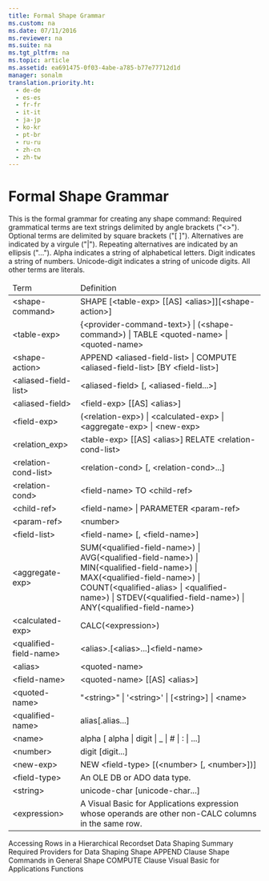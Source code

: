 ```yaml
---
title: Formal Shape Grammar
ms.custom: na
ms.date: 07/11/2016
ms.reviewer: na
ms.suite: na
ms.tgt_pltfrm: na
ms.topic: article
ms.assetid: ea691475-0f03-4abe-a785-b77e77712d1d
manager: sonalm
translation.priority.ht: 
  - de-de
  - es-es
  - fr-fr
  - it-it
  - ja-jp
  - ko-kr
  - pt-br
  - ru-ru
  - zh-cn
  - zh-tw
---
```

# Formal Shape Grammar
<?xml version="1.0" encoding="utf-8"?>
<developerReferenceWithoutSyntaxDocument xmlns="http://ddue.schemas.microsoft.com/authoring/2003/5" xmlns:xlink="http://www.w3.org/1999/xlink" xmlns:xsi="http://www.w3.org/2001/XMLSchema-instance" xsi:schemaLocation="http://ddue.schemas.microsoft.com/authoring/2003/5 http://dduestorage.blob.core.windows.net/ddueschema/developer.xsd">
  <introduction>
    <para>This is the formal grammar for creating any shape command:  </para>
    <list class="bullet">
      <listItem>
        <para>Required grammatical terms are text strings delimited by angle brackets ("&lt;&gt;").</para>
      </listItem>
      <listItem>
        <para>Optional terms are delimited by square brackets ("[ ]").</para>
      </listItem>
      <listItem>
        <para>Alternatives are indicated by a virgule ("|").</para>
      </listItem>
      <listItem>
        <para>Repeating alternatives are indicated by an ellipsis ("...").</para>
      </listItem>
      <listItem>
        <para>             <legacyItalic>Alpha</legacyItalic> indicates a string of alphabetical letters.</para>
      </listItem>
      <listItem>
        <para>             <legacyItalic>Digit</legacyItalic> indicates a string of numbers.</para>
      </listItem>
      <listItem>
        <para>             <legacyItalic>Unicode-digit</legacyItalic> indicates a string of unicode digits.</para>
      </listItem>
    </list>
    <para>All other terms are literals.</para>
    <table xmlns:caps="http://schemas.microsoft.com/build/caps/2013/11">
      <thead>
        <tr>
          <TD>
            <para>Term</para>
          </TD>
          <TD>
            <para>Definition</para>
          </TD>
        </tr>
      </thead>
      <tbody>
        <tr>
          <TD>
            <para>&lt;shape-command&gt;</para>
          </TD>
          <TD>
            <para>SHAPE [&lt;table-exp&gt; [[AS] &lt;alias&gt;]][&lt;shape-action&gt;]</para>
          </TD>
        </tr>
        <tr>
          <TD>
            <para>&lt;table-exp&gt;</para>
          </TD>
          <TD>
            <para>{&lt;provider-command-text&gt;} |</para>
            <para>(&lt;shape-command&gt;) |</para>
            <para>TABLE &lt;quoted-name&gt; |</para>
            <para>&lt;quoted-name&gt;</para>
          </TD>
        </tr>
        <tr>
          <TD>
            <para>&lt;shape-action&gt;</para>
          </TD>
          <TD>
            <para>APPEND &lt;aliased-field-list&gt; | </para>
            <para>COMPUTE &lt;aliased-field-list&gt; [BY &lt;field-list&gt;]</para>
          </TD>
        </tr>
        <tr>
          <TD>
            <para>&lt;aliased-field-list&gt;</para>
          </TD>
          <TD>
            <para>&lt;aliased-field&gt; [, &lt;aliased-field...&gt;]</para>
          </TD>
        </tr>
        <tr>
          <TD>
            <para>&lt;aliased-field&gt;</para>
          </TD>
          <TD>
            <para>&lt;field-exp&gt; [[AS] &lt;alias&gt;]</para>
          </TD>
        </tr>
        <tr>
          <TD>
            <para>&lt;field-exp&gt;</para>
          </TD>
          <TD>
            <para>(&lt;relation-exp&gt;) |</para>
            <para>&lt;calculated-exp&gt; |</para>
            <para>&lt;aggregate-exp&gt; |</para>
            <para>&lt;new-exp&gt;</para>
          </TD>
        </tr>
        <tr>
          <TD>
            <para>&lt;relation_exp&gt;</para>
          </TD>
          <TD>
            <para>&lt;table-exp&gt; [[AS] &lt;alias&gt;] </para>
            <para>   RELATE &lt;relation-cond-list&gt;</para>
          </TD>
        </tr>
        <tr>
          <TD>
            <para>&lt;relation-cond-list&gt;</para>
          </TD>
          <TD>
            <para>&lt;relation-cond&gt; [, &lt;relation-cond&gt;...]</para>
          </TD>
        </tr>
        <tr>
          <TD>
            <para>&lt;relation-cond&gt;</para>
          </TD>
          <TD>
            <para>&lt;field-name&gt; TO &lt;child-ref&gt;</para>
          </TD>
        </tr>
        <tr>
          <TD>
            <para>&lt;child-ref&gt;</para>
          </TD>
          <TD>
            <para>&lt;field-name&gt; | </para>
            <para>PARAMETER &lt;param-ref&gt;</para>
          </TD>
        </tr>
        <tr>
          <TD>
            <para>&lt;param-ref&gt;</para>
          </TD>
          <TD>
            <para>&lt;number&gt;</para>
          </TD>
        </tr>
        <tr>
          <TD>
            <para>&lt;field-list&gt;</para>
          </TD>
          <TD>
            <para>&lt;field-name&gt; [, &lt;field-name&gt;]</para>
          </TD>
        </tr>
        <tr>
          <TD>
            <para>&lt;aggregate-exp&gt;</para>
          </TD>
          <TD>
            <para>SUM(&lt;qualified-field-name&gt;) |</para>
            <para>AVG(&lt;qualified-field-name&gt;) |</para>
            <para>MIN(&lt;qualified-field-name&gt;) |</para>
            <para>MAX(&lt;qualified-field-name&gt;) |</para>
            <para>COUNT(&lt;qualified-alias&gt; | &lt;qualified-name&gt;) |</para>
            <para>STDEV(&lt;qualified-field-name&gt;) |</para>
            <para>ANY(&lt;qualified-field-name&gt;) </para>
          </TD>
        </tr>
        <tr>
          <TD>
            <para>&lt;calculated-exp&gt;</para>
          </TD>
          <TD>
            <para>CALC(&lt;expression&gt;)</para>
          </TD>
        </tr>
        <tr>
          <TD>
            <para>&lt;qualified-field-name&gt;</para>
          </TD>
          <TD>
            <para>&lt;alias&gt;.[&lt;alias&gt;...]&lt;field-name&gt;</para>
          </TD>
        </tr>
        <tr>
          <TD>
            <para>&lt;alias&gt;</para>
          </TD>
          <TD>
            <para>&lt;quoted-name&gt;</para>
          </TD>
        </tr>
        <tr>
          <TD>
            <para>&lt;field-name&gt;</para>
          </TD>
          <TD>
            <para>&lt;quoted-name&gt; [[AS] &lt;alias&gt;]</para>
          </TD>
        </tr>
        <tr>
          <TD>
            <para>&lt;quoted-name&gt;</para>
          </TD>
          <TD>
            <para>"&lt;string&gt;" |</para>
            <para>'&lt;string&gt;' |</para>
            <para>[&lt;string&gt;] |</para>
            <para>&lt;name&gt;</para>
          </TD>
        </tr>
        <tr>
          <TD>
            <para>&lt;qualified-name&gt;</para>
          </TD>
          <TD>
            <para>alias[.alias...]</para>
          </TD>
        </tr>
        <tr>
          <TD>
            <para>&lt;name&gt;</para>
          </TD>
          <TD>
            <para>alpha [ alpha | digit | _ | # | : | ...]</para>
          </TD>
        </tr>
        <tr>
          <TD>
            <para>&lt;number&gt;</para>
          </TD>
          <TD>
            <para>digit [digit...]</para>
          </TD>
        </tr>
        <tr>
          <TD>
            <para>&lt;new-exp&gt;</para>
          </TD>
          <TD>
            <para>NEW &lt;field-type&gt; [(&lt;number&gt; [, &lt;number&gt;])]</para>
          </TD>
        </tr>
        <tr>
          <TD>
            <para>&lt;field-type&gt;</para>
          </TD>
          <TD>
            <para>An OLE DB or ADO data type.</para>
          </TD>
        </tr>
        <tr>
          <TD>
            <para>&lt;string&gt;</para>
          </TD>
          <TD>
            <para>unicode-char [unicode-char...]</para>
          </TD>
        </tr>
        <tr>
          <TD>
            <para>&lt;expression&gt;</para>
          </TD>
          <TD>
            <para>A Visual Basic for Applications expression whose operands are other non-CALC columns in the same row.</para>
          </TD>
        </tr>
      </tbody>
    </table>
  </introduction>
  <relatedTopics>
<link xlink:href="25f1d2a1-6d5e-4457-aa07-5db5c75dee18">Accessing Rows in a Hierarchical Recordset</link>
<link xlink:href="4cb5fd29-4e56-46ac-ae48-a6771c321c0c">Data Shaping Summary</link>
<link xlink:href="d49d48d2-ac2d-4c11-895c-5a149b444620">Required Providers for Data Shaping</link>
<link xlink:href="f90fcf55-6b24-401d-94e1-d65bd24bd342">Shape APPEND Clause</link>
<link xlink:href="1fac7831-a187-4b15-9b43-aad380c5556c">Shape Commands in General</link>
<link xlink:href="3fdfead2-b5ab-4163-9b1d-3d2143a5db8c">Shape COMPUTE Clause</link>
<link xlink:href="ccbdea9d-f9cf-4b0c-ade2-2d65311e12dc">Visual Basic for Applications Functions</link>
</relatedTopics>
</developerReferenceWithoutSyntaxDocument>